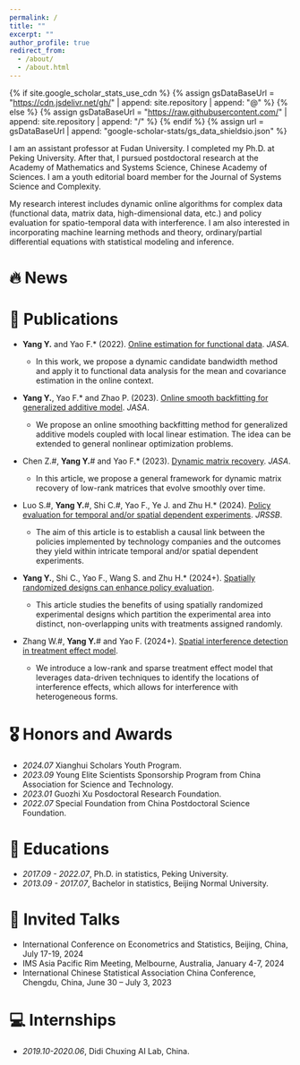 ```yaml
---
permalink: /
title: ""
excerpt: ""
author_profile: true
redirect_from: 
  - /about/
  - /about.html
---
```


{% if site.google_scholar_stats_use_cdn %}
{% assign gsDataBaseUrl = "https://cdn.jsdelivr.net/gh/" | append: site.repository | append: "@" %}
{% else %}
{% assign gsDataBaseUrl = "https://raw.githubusercontent.com/" | append: site.repository | append: "/" %}
{% endif %}
{% assign url = gsDataBaseUrl | append: "google-scholar-stats/gs_data_shieldsio.json" %}

<span class='anchor' id='about-me'></span>

I am an assistant professor at Fudan University. I completed my Ph.D. at Peking University. After that, I pursued postdoctoral research at the Academy of Mathematics and Systems Science, Chinese Academy of Sciences. I am a youth editorial board member for the Journal of Systems Science and Complexity. 

My research interest includes dynamic online algorithms for complex data (functional data, matrix data, high-dimensional data, etc.) and policy evaluation for spatio-temporal data with interference. I am also interested in incorporating machine learning methods and theory, ordinary/partial differential equations with statistical modeling and inference.

# 🔥 News
 

# 📝 Publications 


- **Yang Y.** and Yao F.* (2022). [Online estimation for functional data](https://www.tandfonline.com/doi/full/10.1080/01621459.2021.2002158). *JASA*.
  + In this work, we propose a dynamic candidate bandwidth method and apply it to functional data analysis for the mean and covariance estimation in the online context.

- **Yang Y.**, Yao F.* and Zhao P. (2023). [Online smooth backfitting for generalized additive model](https://www.tandfonline.com/doi/full/10.1080/01621459.2023.2182213). *JASA*.
  + We propose an online smoothing backfitting method for generalized additive models coupled with local linear estimation. The idea can be extended to general nonlinear optimization problems.

- Chen Z.#, **Yang Y.**# and Yao F.* (2023). [Dynamic matrix recovery](https://www.tandfonline.com/doi/full/10.1080/01621459.2023.2297468). *JASA*. 
  + In this article, we propose a general framework for dynamic matrix recovery of low-rank matrices that evolve smoothly over time.

- Luo S.#, **Yang Y.**#, Shi C.#, Yao F., Ye J. and Zhu H.* (2024). [Policy evaluation for temporal and/or spatial dependent experiments](https://academic.oup.com/jrsssb/article-abstract/86/3/623/7511800?redirectedFrom=fulltext). *JRSSB*.
  + The aim of this article is to establish a causal link between the policies implemented by technology companies and the outcomes they yield within intricate temporal and/or spatial dependent experiments.

- **Yang Y.**, Shi C., Yao F., Wang S. and Zhu H.* (2024+). [Spatially randomized designs can enhance policy evaluation](https://arxiv.org/pdf/2403.11400).
  + This article studies the benefits of using spatially randomized experimental designs which partition the experimental area into distinct, non-overlapping units with treatments assigned randomly. 

- Zhang W.#, **Yang Y.**# and Yao F. (2024+). [Spatial interference detection in treatment effect model](https://arxiv.org/pdf/2409.04836). 
  + We introduce a low-rank and sparse treatment effect model that leverages data-driven techniques to identify the locations of interference effects, which allows for interference with heterogeneous forms. 

# 🎖 Honors and Awards
- *2024.07* Xianghui Scholars Youth Program. 
- *2023.09* Young Elite Scientists Sponsorship Program from China Association for Science and Technology.
- *2023.01* Guozhi Xu Posdoctoral Research Foundation.
- *2022.07* Special Foundation from	China Postdoctoral Science Foundation.

# 📖 Educations
- *2017.09 - 2022.07*, Ph.D. in statistics, Peking University. 
- *2013.09 - 2017.07*, Bachelor in statistics, Beijing Normal University. 

# 💬 Invited Talks
-	International Conference on Econometrics and Statistics, Beijing, China, July 17-19, 2024
-	IMS Asia Pacific Rim Meeting, Melbourne, Australia, January 4-7, 2024
-	International Chinese Statistical Association China Conference, Chengdu, China, June 30 – July 3, 2023


# 💻 Internships
- *2019.10-2020.06*, Didi Chuxing AI Lab, China.
